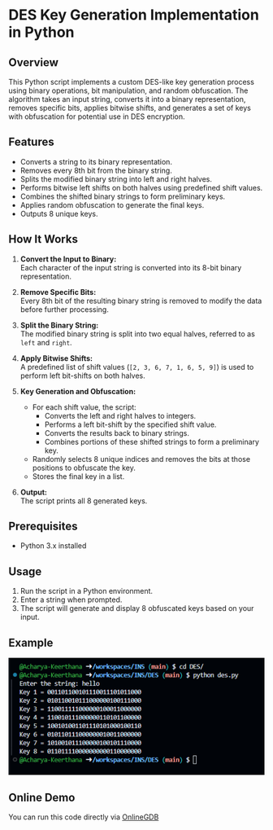 # DES Key Generation Implementation in Python

## Overview
This Python script implements a custom DES-like key generation process using binary operations, bit manipulation, and random obfuscation. The algorithm takes an input string, converts it into a binary representation, removes specific bits, applies bitwise shifts, and generates a set of keys with obfuscation for potential use in DES encryption.

## Features
- Converts a string to its binary representation.
- Removes every 8th bit from the binary string.
- Splits the modified binary string into left and right halves.
- Performs bitwise left shifts on both halves using predefined shift values.
- Combines the shifted binary strings to form preliminary keys.
- Applies random obfuscation to generate the final keys.
- Outputs 8 unique keys.

## How It Works
1. **Convert the Input to Binary:**  
   Each character of the input string is converted into its 8-bit binary representation.

2. **Remove Specific Bits:**  
   Every 8th bit of the resulting binary string is removed to modify the data before further processing.

3. **Split the Binary String:**  
   The modified binary string is split into two equal halves, referred to as `left` and `right`.

4. **Apply Bitwise Shifts:**  
   A predefined list of shift values (`[2, 3, 6, 7, 1, 6, 5, 9]`) is used to perform left bit-shifts on both halves.

5. **Key Generation and Obfuscation:**  
   - For each shift value, the script:
     - Converts the left and right halves to integers.
     - Performs a left bit-shift by the specified shift value.
     - Converts the results back to binary strings.
     - Combines portions of these shifted strings to form a preliminary key.
   - Randomly selects 8 unique indices and removes the bits at those positions to obfuscate the key.
   - Stores the final key in a list.

6. **Output:**  
   The script prints all 8 generated keys.

## Prerequisites
- Python 3.x installed

## Usage
1. Run the script in a Python environment.
2. Enter a string when prompted.
3. The script will generate and display 8 obfuscated keys based on your input.

## Example

![alt text](image.png)

## Online Demo
You can run this code directly via [OnlineGDB](https://onlinegdb.com/-7MCUUv2_)

